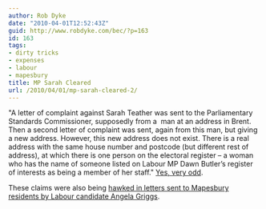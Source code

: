 ```yaml
---
author: Rob Dyke
date: "2010-04-01T12:52:43Z"
guid: http://www.robdyke.com/bec/?p=163
id: 163
tags:
- dirty tricks
- expenses
- labour
- mapesbury
title: MP Sarah Cleared
url: /2010/04/01/mp-sarah-cleared-2/
---
```

"A letter of complaint against Sarah Teather was sent to the Parliamentary Standards Commissioner, supposedly from a  man at an address in Brent. Then a second letter of complaint was sent, again from this man, but giving a new address. However, this new address does not exist. There is a real address with the same house number and postcode (but different rest of address), at which there is one person on the electoral register – a woman who has the name of someone listed on Labour MP Dawn Butler’s register of interests as being a member of her staff." [Yes, very odd](http://www.libdemvoice.org/sarah-teather-dawn-butler-18615.html "libdenvoice").
  
These claims were also being [hawked in letters sent to Mapesbury residents by Labour candidate Angela Griggs](http://www.robdyke.com/bec/?p=162 "Brent East Campaigning").